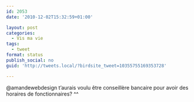 ```yaml
---
id: 2053
date: '2010-12-02T15:32:59+01:00'

layout: post
categories:
  - Vis ma vie
tags:
  - tweet
format: status
publish_social: no
guid: 'http://tweets.local/?birdsite_tweet=10355755169353728'

---
```


@amandewebdesign t’aurais voulu être conseillère bancaire pour avoir des horaires de fonctionnaires? ^^